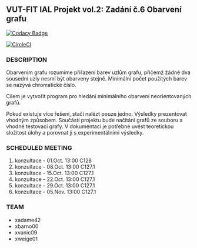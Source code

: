 ## VUT-FIT IAL Projekt vol.2: Zadání č.6 Obarvení grafu

[![Codacy Badge](https://api.codacy.com/project/badge/Grade/c8adbc05e0bf4b8a886bbe070ca91a21)](https://www.codacy.com?utm_source=github.com&amp;utm_medium=referral&amp;utm_content=Keei-SK/iis&amp;utm_campaign=Badge_Grade)

[![CircleCI](https://circleci.com/gh/Keei-SK/ial-vol2.svg?style=svg)](https://circleci.com/gh/Keei-SK/ial-vol2)

### DESCRIPTION
Obarvením grafu rozumíme přiřazení barev uzlům grafu, přičemž žádné dva sousední uzly nesmí být obarveny stejně. Minimální počet použitých barev se nazývá chromatické číslo. 

Cílem je vytvořit program pro hledání minimálního obarvení neorientovaných grafů. 

Pokud existuje více řešení, stačí nalézt pouze jedno. Výsledky prezentovat vhodným způsobem. Součástí projektu bude načítání grafů ze souboru a vhodné testovací grafy. V dokumentaci je potřebné uvést teoretickou složitost úlohy a porovnat ji s experimentálními výsledky.


### SCHEDULED MEETING
1. konzultace - 01.Oct. 13:00 C128
2. konzultace - 08.Oct. 13:00 C127.1
3. konzultace - 15.Oct. 13:00 C127.1
4. konzultace - 22.Oct. 13:00 C127.1
5. konzultace - 29.Oct. 13:00 C127.1
6. konzultace - 05.Nov. 13:00 C127.1

### TEAM
- xadame42
- xbarno00
- xvanic09
- xweige01
